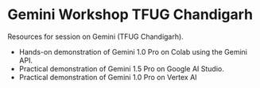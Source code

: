 # Gemini Workshop TFUG Chandigarh
Resources for session on Gemini (TFUG Chandigarh).

- Hands-on demonstration of Gemini 1.0 Pro on Colab using the Gemini API.
- Practical demonstration of Gemini 1.5 Pro on Google AI Studio.
- Practical demonstration of Gemini 1.0 Pro on Vertex AI





